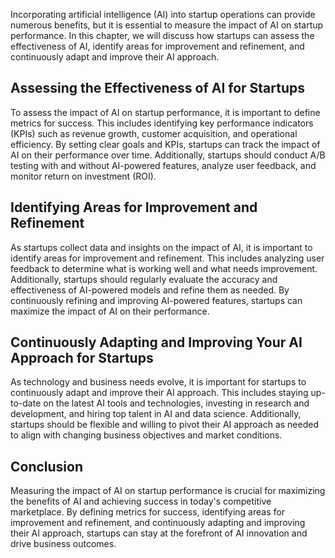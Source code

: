
Incorporating artificial intelligence (AI) into startup operations can provide numerous benefits, but it is essential to measure the impact of AI on startup performance. In this chapter, we will discuss how startups can assess the effectiveness of AI, identify areas for improvement and refinement, and continuously adapt and improve their AI approach.

Assessing the Effectiveness of AI for Startups
----------------------------------------------

To assess the impact of AI on startup performance, it is important to define metrics for success. This includes identifying key performance indicators (KPIs) such as revenue growth, customer acquisition, and operational efficiency. By setting clear goals and KPIs, startups can track the impact of AI on their performance over time. Additionally, startups should conduct A/B testing with and without AI-powered features, analyze user feedback, and monitor return on investment (ROI).

Identifying Areas for Improvement and Refinement
------------------------------------------------

As startups collect data and insights on the impact of AI, it is important to identify areas for improvement and refinement. This includes analyzing user feedback to determine what is working well and what needs improvement. Additionally, startups should regularly evaluate the accuracy and effectiveness of AI-powered models and refine them as needed. By continuously refining and improving AI-powered features, startups can maximize the impact of AI on their performance.

Continuously Adapting and Improving Your AI Approach for Startups
-----------------------------------------------------------------

As technology and business needs evolve, it is important for startups to continuously adapt and improve their AI approach. This includes staying up-to-date on the latest AI tools and technologies, investing in research and development, and hiring top talent in AI and data science. Additionally, startups should be flexible and willing to pivot their AI approach as needed to align with changing business objectives and market conditions.

Conclusion
----------

Measuring the impact of AI on startup performance is crucial for maximizing the benefits of AI and achieving success in today's competitive marketplace. By defining metrics for success, identifying areas for improvement and refinement, and continuously adapting and improving their AI approach, startups can stay at the forefront of AI innovation and drive business outcomes.
